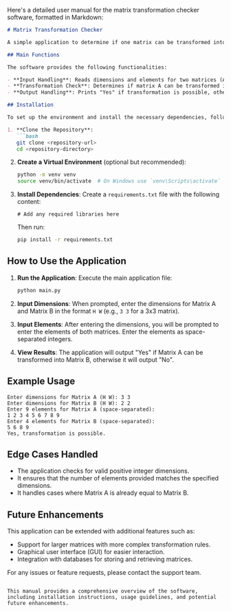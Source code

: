 Here's a detailed user manual for the matrix transformation checker software, formatted in Markdown:

```markdown
# Matrix Transformation Checker

A simple application to determine if one matrix can be transformed into another by removing rows and columns.

## Main Functions

The software provides the following functionalities:

- **Input Handling**: Reads dimensions and elements for two matrices (A and B).
- **Transformation Check**: Determines if matrix A can be transformed into matrix B by generating all possible submatrices of A and checking for a match with B.
- **Output Handling**: Prints "Yes" if transformation is possible, otherwise prints "No".

## Installation

To set up the environment and install the necessary dependencies, follow these steps:

1. **Clone the Repository**:
   ```bash
   git clone <repository-url>
   cd <repository-directory>
   ```

2. **Create a Virtual Environment** (optional but recommended):
   ```bash
   python -m venv venv
   source venv/bin/activate  # On Windows use `venv\Scripts\activate`
   ```

3. **Install Dependencies**:
   Create a `requirements.txt` file with the following content:
   ```
   # Add any required libraries here
   ```
   Then run:
   ```bash
   pip install -r requirements.txt
   ```

## How to Use the Application

1. **Run the Application**:
   Execute the main application file:
   ```bash
   python main.py
   ```

2. **Input Dimensions**:
   When prompted, enter the dimensions for Matrix A and Matrix B in the format `H W` (e.g., `3 3` for a 3x3 matrix).

3. **Input Elements**:
   After entering the dimensions, you will be prompted to enter the elements of both matrices. Enter the elements as space-separated integers.

4. **View Results**:
   The application will output "Yes" if Matrix A can be transformed into Matrix B, otherwise it will output "No".

## Example Usage

```
Enter dimensions for Matrix A (H W): 3 3
Enter dimensions for Matrix B (H W): 2 2
Enter 9 elements for Matrix A (space-separated):
1 2 3 4 5 6 7 8 9
Enter 4 elements for Matrix B (space-separated):
5 6 8 9
Yes, transformation is possible.
```

## Edge Cases Handled

- The application checks for valid positive integer dimensions.
- It ensures that the number of elements provided matches the specified dimensions.
- It handles cases where Matrix A is already equal to Matrix B.

## Future Enhancements

This application can be extended with additional features such as:

- Support for larger matrices with more complex transformation rules.
- Graphical user interface (GUI) for easier interaction.
- Integration with databases for storing and retrieving matrices.

For any issues or feature requests, please contact the support team.

```

This manual provides a comprehensive overview of the software, including installation instructions, usage guidelines, and potential future enhancements.